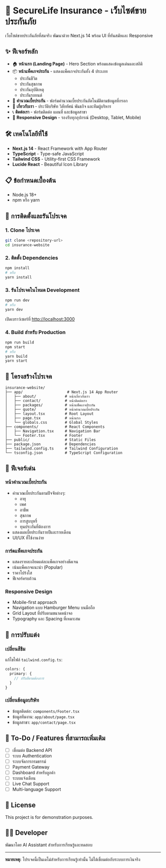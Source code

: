 # 🏥 SecureLife Insurance - เว็บไซต์ขายประกันภัย

เว็บไซต์ขายประกันภัยที่สมจริง พัฒนาด้วย Next.js 14 พร้อม UI ที่ทันสมัยและ Responsive

## ✨ ฟีเจอร์หลัก

- 🏠 **หน้าแรก (Landing Page)** - Hero Section พร้อมแสดงข้อมูลเด่นและสถิติ
- 📦 **หน้าแพ็คเกจประกัน** - แสดงแพ็คเกจประกันทั้ง 4 ประเภท
  - ประกันชีวิต
  - ประกันสุขภาพ
  - ประกันอุบัติเหตุ
  - ประกันรถยนต์
- 🧮 **คำนวณเบี้ยประกัน** - ฟอร์มคำนวณเบี้ยประกันอัตโนมัติตามข้อมูลที่กรอก
- 📖 **เกี่ยวกับเรา** - ประวัติบริษัท วิสัยทัศน์ พันธกิจ และทีมผู้บริหาร
- 📞 **ติดต่อเรา** - ฟอร์มติดต่อ แผนที่ และข้อมูลสาขา
- 📱 **Responsive Design** - รองรับทุกอุปกรณ์ (Desktop, Tablet, Mobile)

## 🛠️ เทคโนโลยีที่ใช้

- **Next.js 14** - React Framework with App Router
- **TypeScript** - Type-safe JavaScript
- **Tailwind CSS** - Utility-first CSS Framework
- **Lucide React** - Beautiful Icon Library

## 📋 ข้อกำหนดเบื้องต้น

- Node.js 18+ 
- npm หรือ yarn

## 🚀 การติดตั้งและรันโปรเจค

### 1. Clone โปรเจค
```bash
git clone <repository-url>
cd insurance-website
```

### 2. ติดตั้ง Dependencies
```bash
npm install
# หรือ
yarn install
```

### 3. รันโปรเจคในโหมด Development
```bash
npm run dev
# หรือ
yarn dev
```

เปิดเบราว์เซอร์ที่ [http://localhost:3000](http://localhost:3000)

### 4. Build สำหรับ Production
```bash
npm run build
npm start
# หรือ
yarn build
yarn start
```

## 📂 โครงสร้างโปรเจค

```
insurance-website/
├── app/                    # Next.js 14 App Router
│   ├── about/             # หน้าเกี่ยวกับเรา
│   ├── contact/           # หน้าติดต่อเรา
│   ├── packages/          # หน้าแพ็คเกจประกัน
│   ├── quote/             # หน้าคำนวณเบี้ยประกัน
│   ├── layout.tsx         # Root Layout
│   ├── page.tsx           # หน้าแรก
│   └── globals.css        # Global Styles
├── components/            # React Components
│   ├── Navigation.tsx     # Navigation Bar
│   └── Footer.tsx         # Footer
├── public/                # Static Files
├── package.json           # Dependencies
├── tailwind.config.ts     # Tailwind Configuration
└── tsconfig.json          # TypeScript Configuration
```

## 🎨 ฟีเจอร์เด่น

### หน้าคำนวณเบี้ยประกัน
- คำนวณเบี้ยประกันตามปัจจัยต่างๆ:
  - อายุ
  - เพศ
  - อาชีพ
  - สุขภาพ
  - การสูบบุหรี่
  - ทุนประกันที่ต้องการ
- แสดงผลเบี้ยประกันรายปีและรายเดือน
- UI/UX ที่ใช้งานง่าย

### การ์ดแพ็คเกจประกัน
- แสดงรายละเอียดแต่ละแพ็คเกจอย่างชัดเจน
- เน้นแพ็คเกจแนะนำ (Popular)
- ราคาโปร่งใส
- ฟีเจอร์ครบถ้วน

### Responsive Design
- Mobile-first approach
- Navigation แบบ Hamburger Menu บนมือถือ
- Grid Layout ที่ปรับตามขนาดหน้าจอ
- Typography และ Spacing ที่เหมาะสม

## 🎯 การปรับแต่ง

### เปลี่ยนสีธีม
แก้ไขไฟล์ `tailwind.config.ts`:
```typescript
colors: {
  primary: {
    // ปรับสีตามต้องการ
  }
}
```

### เปลี่ยนข้อมูลบริษัท
- ข้อมูลติดต่อ: `components/Footer.tsx`
- ข้อมูลทีมงาน: `app/about/page.tsx`
- ข้อมูลสาขา: `app/contact/page.tsx`

## 📝 To-Do / Features ที่สามารถเพิ่มเติม

- [ ] เชื่อมต่อ Backend API
- [ ] ระบบ Authentication
- [ ] ระบบจัดการกรมธรรม์
- [ ] Payment Gateway
- [ ] Dashboard สำหรับลูกค้า
- [ ] ระบบแจ้งเตือน
- [ ] Live Chat Support
- [ ] Multi-language Support

## 📄 License

This project is for demonstration purposes.

## 👨‍💻 Developer

พัฒนาโดย AI Assistant สำหรับการเรียนรู้และทดสอบ

---

**หมายเหตุ:** โปรเจคนี้เป็นเดโม่สำหรับการเรียนรู้เท่านั้น ไม่ได้เชื่อมต่อกับระบบการเงินจริง


